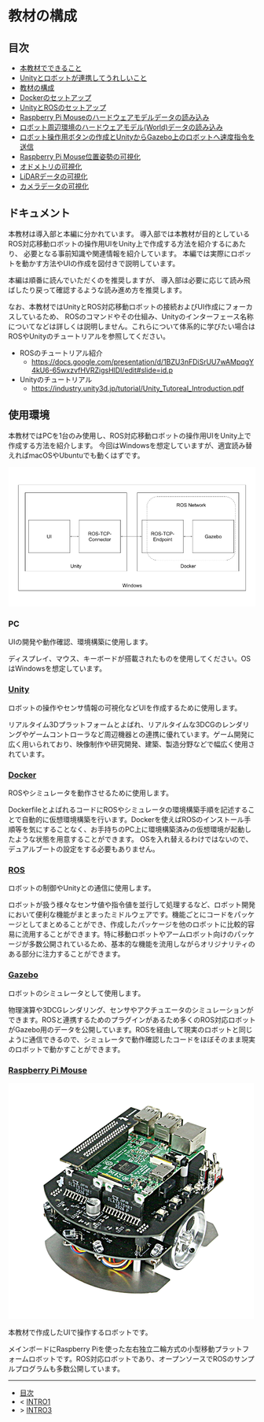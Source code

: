 # 教材の構成

## 目次

* [本教材でできること](./intro0.md)
* [Unityとロボットが連携してうれしいこと](./intro1.md)
* [教材の構成](./intro2.md)
* [Dockerのセットアップ](./intro3.md)
* [UnityとROSのセットアップ](./step0.md)
* [Raspberry Pi Mouseのハードウェアモデルデータの読み込み](./step1.md)
* [ロボット周辺環境のハードウェアモデル(World)データの読み込み](./step2.md)
* [ロボット操作用ボタンの作成とUnityからGazebo上のロボットへ速度指令を送信](./step3.md)
* [Raspberry Pi Mouse位置姿勢の可視化](./step4.md)
* [オドメトリの可視化](./step5.md)
* [LiDARデータの可視化](./step6.md)
* [カメラデータの可視化](./step7.md)

## ドキュメント

本教材は導入部と本編に分かれています。
導入部では本教材が目的としている
ROS対応移動ロボットの操作用UIをUnity上で作成する方法を紹介するにあたり、
必要となる事前知識や関連情報を紹介しています。
本編では実際にロボットを動かす方法やUIの作成を図付きで説明しています。

本編は順番に読んでいただくのを推奨しますが、
導入部は必要に応じて読み飛ばしたり戻って確認するような読み進め方を推奨します。

なお、本教材ではUnityとROS対応移動ロボットの接続およびUI作成にフォーカスしているため、
ROSのコマンドやその仕組み、Unityのインターフェース名称についてなどは詳しくは説明しません。これらについて体系的に学びたい場合はROSやUnityのチュートリアルを参照してください。

* ROSのチュートリアル紹介
    * https://docs.google.com/presentation/d/1BZU3nFDiSrUU7wAMpqgY4kU6-65wxzvfHVRZigsHlDI/edit#slide=id.p
* Unityのチュートリアル
    * https://industry.unity3d.jp/tutorial/Unity_Tutoreal_Introduction.pdf


## 使用環境

本教材ではPCを1台のみ使用し、ROS対応移動ロボットの操作用UIをUnity上で作成する方法を紹介します。
今回はWindowsを想定していますが、適宜読み替えればmacOSやUbuntuでも動くはずです。

![](./images/intro2-1.png)

### PC

UIの開発や動作確認、環境構築に使用します。

ディスプレイ、マウス、キーボードが搭載されたものを使用してください。OSはWindowsを想定しています。

### [Unity](https://unity.com/ja)

ロボットの操作やセンサ情報の可視化などUIを作成するために使用します。

リアルタイム3Dプラットフォームとよばれ、リアルタイムな3DCGのレンダリングやゲームコントローラなど周辺機器との連携に優れています。ゲーム開発に広く用いられており、映像制作や研究開発、建築、製造分野などで幅広く使用されています。

### [Docker](https://www.docker.com/)

ROSやシミュレータを動作させるために使用します。

DockerfileとよばれるコードにROSやシミュレータの環境構築手順を記述することで自動的に仮想環境構築を行います。Dockerを使えばROSのインストール手順等を気にすることなく、お手持ちのPC上に環境構築済みの仮想環境が起動したような状態を用意することができます。
OSを入れ替えるわけではないので、デュアルブートの設定をする必要もありません。

### [ROS](https://www.ros.org/)

ロボットの制御やUnityとの通信に使用します。

ロボットが扱う様々なセンサ値や指令値を並行して処理するなど、ロボット開発において便利な機能がまとまったミドルウェアです。機能ごとにコードをパッケージとしてまとめることができ、作成したパッケージを他のロボットに比較的容易に流用することができます。特に移動ロボットやアームロボット向けのパッケージが多数公開されているため、基本的な機能を流用しながらオリジナリティのある部分に注力することができます。

### [Gazebo](http://gazebosim.org/)

ロボットのシミュレータとして使用します。

物理演算や3DCGレンダリング、センサやアクチュエータのシミュレーションができます。ROSと連携するためのプラグインがあるため多くのROS対応ロボットがGazebo用のデータを公開しています。ROSを経由して現実のロボットと同じように通信できるので、シミュレータで動作確認したコードをほぼそのまま現実のロボットで動かすことができます。

### [Raspberry Pi Mouse](https://rt-net.jp/products/raspberrypimousev3/)

![](./images/intro2-2.png)

本教材で作成したUIで操作するロボットです。

メインボードにRaspberry Piを使った左右独立二輪方式の小型移動プラットフォームロボットです。ROS対応ロボットであり、オープンソースでROSのサンプルプログラムも多数公開しています。

---

* [目次](./intro2.md)
* < [INTRO1](./intro1.md)
* \> [INTRO3](./intro3.md)